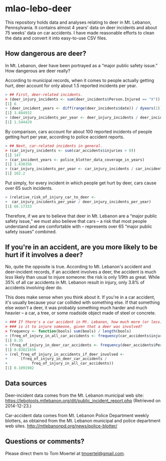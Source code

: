 mlao-lebo-deer
==============

This repository holds data and analyses relating to deer in Mt. Lebanon, Pennsylvania.
It contains almost 4 years' data on deer incidents and about 75 weeks' data on car accidents.
I have made reasonable efforts to clean the data and convert it into easy-to-use CSV files.

How dangerous are deer?
-----------------------

In Mt. Lebanon, deer have been portrayed as a “major public safety issue.”
How dangerous are deer really?

According to municipal records, when it comes to people actually getting hurt, deer account for only about 1.5 reported incidents per year.

```R
> ## First, deer-related incidents.
> (deer_injury_incidents <- sum(deer_incidents$Person.Injured == "X"))
[1] 6
> (deer_incident_years <- diff(range(deer_incidents$date)) / dyears(1))
[1] 3.884932
> (deer_injury_incidents_per_year <- deer_injury_incidents / deer_incident_years)
[1] 1.544429
```

By comparison, cars account for about 100 reported incidents of people getting hurt per year, according to police accident reports.

```R
> ## Next, car-related incidents in general.
> (car_injury_incidents <- sum(car_accidents$injuries > 0))
[1] 147
> (car_incident_years <- police_blotter_data_coverage_in_years)
[1] 1.438356
> (car_injury_incidents_per_year <- car_injury_incidents / car_incident_years)
[1] 102.2
```

Put simply, for every incident in which people get hurt by deer, cars cause over 65 such incidents.

```R
> (relative_risk_of_injury_car_to_deer <-
+  car_injury_incidents_per_year / deer_injury_incidents_per_year)
[1] 66.17333
```

Therefore, if we are to believe that deer in Mt. Lebanon are a “major public safety issue,” we must also believe that cars – a risk that most people understand and are comfortable with – represents over 65 “major public safety issues” combined.

If you're in an accident, are you more likely to be hurt if it involves a deer?
-------------------------------------------------------------------------------

No, quite the opposite is true.
According to Mt. Lebanon's accident and deer-incident records, if an accident involves a deer, the accident is much *less* likely than usual to injure someone: the risk is only 1/9th as great.
While 35% of all car accidents in Mt. Lebanon result in injury, only 3.8% of accidents involving deer do.

This does make sense when you think about it.
If you're in a car accident, it's usually because your car collided with something else.
If that something else *wasn't* a deer, it was probably something much harder and much heavier – a car, a tree, or some roadside object made of steel or concrete.

```R
> ### If there's a car accident in Mt. Lebanon, how much more (or less) likely
> ### is it to injure someone, given that a deer was involved?
> frequency <- function(bools) sum(bools) / length(bools)
> (freq_of_injury_in_all_car_accidents <- frequency(car_accidents$injuries > 0))
[1] 0.35
> (freq_of_injury_in_deer_car_accidents <- frequency(deer_accidents$Person.Injured == "X"))
[1] 0.03821656
> (rel_freq_of_injury_in_accidents_if_deer_involved <-
+      (freq_of_injury_in_deer_car_accidents /
+           freq_of_injury_in_all_car_accidents))
[1] 0.1091902
```

Data sources
------------

Deer-incident data comes from the Mt. Lebanon municipal web site:
https://lebotools.mtlebanon.org/dit/public_incident_report.php
(Retrieved on 2014-12-23.)

Car-accident data comes from Mt. Lebanon Police Department weekly blotters,
as obtained from the Mt. Lebanon municipal and police department web sites.
http://mtlebanonpd.org/news/police-blotter/

Questions or comments?
----------------------

Please direct them to Tom Moertel at tmoertel@gmail.com.
